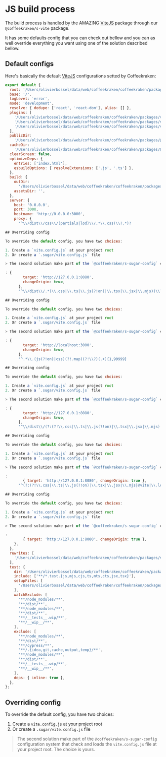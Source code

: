 <!-- This file has been generated using
     the "@coffeekraken/s-markdown-builder" package.
     !!! Do not edit it directly... -->


<!-- body -->

<!--
/**
* @name            Build
* @namespace       doc.js
* @type            Markdown
* @platform        md
* @status          stable
* @menu            Documentation / JS - Node           /doc/js/build
*
* @since           2.0.0
* @author    Olivier Bossel <olivier.bossel@gmail.com> (https://coffeekraken.io)
*/
-->

# JS build process

The build process is handled by the AMAZING [ViteJS](https://vitejs.dev) package through our `@coffeekraken/s-vite` package.

It has some defaults config that you can check out bellow and you can as well override everything you want using one of the solution described bellow.

## Default configs

Here's basically the default [ViteJS](https://vitejs.dev) configurations setted by Coffeekraken:

```js
export default {
  root: '/Users/olivierbossel/data/web/coffeekraken/coffeekraken/packages/@websites/coffeekraken-io',
  base: '/',
  logLevel: 'error',
  mode: 'development',
  resolve: { dedupe: ['react', 'react-dom'], alias: [] },
  plugins: [
    '/Users/olivierbossel/data/web/coffeekraken/coffeekraken/packages/vite/s-vite/dist/pkg/esm/node/plugins/sugarPlugin',
    '/Users/olivierbossel/data/web/coffeekraken/coffeekraken/packages/vite/s-vite/dist/pkg/esm/node/plugins/postcssPlugin',
    '/Users/olivierbossel/data/web/coffeekraken/coffeekraken/packages/vite/s-vite/dist/pkg/esm/node/plugins/plainTextPlugin',
  ],
  publicDir:
    '/Users/olivierbossel/data/web/coffeekraken/coffeekraken/packages/@websites/coffeekraken-io/src/public',
  cacheDir:
    '/Users/olivierbossel/data/web/coffeekraken/coffeekraken/packages/@websites/coffeekraken-io/.local/cache/vite',
  clearScreen: false,
  optimizeDeps: {
    entries: ['index.html'],
    esbuildOptions: { resolveExtensions: ['.js', '.ts'] },
  },
  build: {
    outDir:
      '/Users/olivierbossel/data/web/coffeekraken/coffeekraken/packages/@websites/coffeekraken-io/dist/js',
    assetsDir: '',
  },
  server: {
    host: '0.0.0.0',
    port: 3000,
    hostname: 'http://0.0.0.0:3000',
    proxy: {
      '^\\/dist\\/css\\/(partials|lod)\\/.*\\.css(\\?.*)?

## Overriding config

To override the default config, you have two choices:

1. Create a `vite.config.js` at your project root
2. Or create a `.sugar/vite.config.js` file

> The second solution make part of the `@coffeekraken/s-sugar-config` configuration system that check and loads the `vite.config.js` file at your project root. The choice is yours.

: {
        target: 'http://127.0.0.1:8080',
        changeOrigin: true,
      },
      '^\\/dist\\/.*(\\.css|\\.ts|\\.js(?!on)|\\.tsx|\\.jsx|\\.mjs)(\\?.*)?

## Overriding config

To override the default config, you have two choices:

1. Create a `vite.config.js` at your project root
2. Or create a `.sugar/vite.config.js` file

> The second solution make part of the `@coffeekraken/s-sugar-config` configuration system that check and loads the `vite.config.js` file at your project root. The choice is yours.

: {
        target: 'http://localhost:3000',
        changeOrigin: true,
      },
      '^.*\\.(js(?!on)|css)(?!.map)(?!\\?)(.+){1,99999}

## Overriding config

To override the default config, you have two choices:

1. Create a `vite.config.js` at your project root
2. Or create a `.sugar/vite.config.js` file

> The second solution make part of the `@coffeekraken/s-sugar-config` configuration system that check and loads the `vite.config.js` file at your project root. The choice is yours.

: {
        target: 'http://127.0.0.1:8080',
        changeOrigin: true,
      },
      '^\\/dist\\/(?:(?!\\.css|\\.ts|\\.js(?!on)|\\.tsx|\\.jsx|\\.mjs).)*(\\?.*)?

## Overriding config

To override the default config, you have two choices:

1. Create a `vite.config.js` at your project root
2. Or create a `.sugar/vite.config.js` file

> The second solution make part of the `@coffeekraken/s-sugar-config` configuration system that check and loads the `vite.config.js` file at your project root. The choice is yours.

:
        { target: 'http://127.0.0.1:8080', changeOrigin: true },
      '^(?:(?!\\.css|\\.ts|\\.js(?!on)|\\.tsx|\\.jsx|\\.mjs|@vite|\\.local|\\@fs|\\@id|__vite_ping|index.html).)*

## Overriding config

To override the default config, you have two choices:

1. Create a `vite.config.js` at your project root
2. Or create a `.sugar/vite.config.js` file

> The second solution make part of the `@coffeekraken/s-sugar-config` configuration system that check and loads the `vite.config.js` file at your project root. The choice is yours.

:
        { target: 'http://127.0.0.1:8080', changeOrigin: true },
    },
  },
  rewrites: [
    '/Users/olivierbossel/data/web/coffeekraken/coffeekraken/packages/vite/s-vite/dist/pkg/esm/node/rewrites/handlebars',
  ],
  test: {
    dir: '/Users/olivierbossel/data/web/coffeekraken/coffeekraken/packages/@websites/coffeekraken-io/src',
    include: ['**/*.test.{js,mjs,cjs,ts,mts,cts,jsx,tsx}'],
    setupFiles: [
      '/Users/olivierbossel/data/web/coffeekraken/coffeekraken/packages/vite/s-vite/dist/pkg/esm/node/test/globalSetup',
    ],
    watchExclude: [
      '**/node_modules/**',
      '**/dist/**',
      '**/node_modules/**',
      '**/dist/**',
      '**/__tests__.wip/**',
      '**/__wip__/**',
    ],
    exclude: [
      '**/node_modules/**',
      '**/dist/**',
      '**/cypress/**',
      '**/.{idea,git,cache,output,temp}/**',
      '**/node_modules/**',
      '**/dist/**',
      '**/__tests__.wip/**',
      '**/__wip__/**',
    ],
    deps: { inline: true },
  },
};

```

## Overriding config

To override the default config, you have two choices:

1. Create a `vite.config.js` at your project root
2. Or create a `.sugar/vite.config.js` file

> The second solution make part of the `@coffeekraken/s-sugar-config` configuration system that check and loads the `vite.config.js` file at your project root. The choice is yours.

